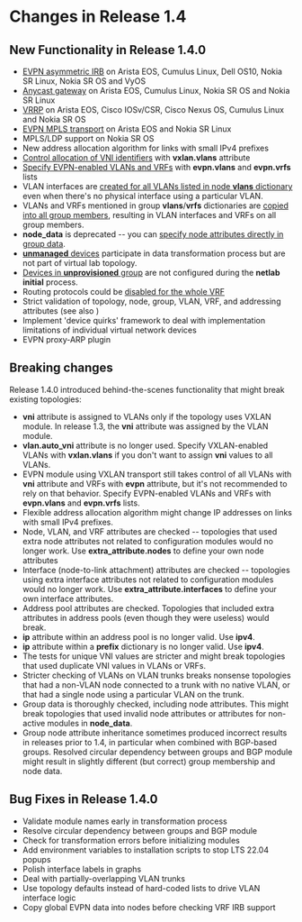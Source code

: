 # Changes in Release 1.4

## New Functionality in Release 1.4.0

* [EVPN asymmetric IRB](../module/evpn.md#asymmetric-irb) on Arista EOS, Cumulus Linux, Dell OS10, Nokia SR Linux, Nokia SR OS and VyOS
* [Anycast gateway](../module/gateway.md#anycast-gateway) on Arista EOS, Cumulus Linux, Nokia SR OS and Nokia SR Linux
* [VRRP](../module/gateway.md#virtual-router-redundancy-protocol-vrrp) on Arista EOS, Cisco IOSv/CSR, Cisco Nexus OS, Cumulus Linux and Nokia SR OS
* [EVPN MPLS transport](../module/evpn.md#platform-support) on Arista EOS and Nokia SR Linux
* MPLS/LDP support on Nokia SR OS
* New address allocation algorithm for links with small IPv4 prefixes
* [Control allocation of VNI identifiers](../module/vxlan.md#selecting-vxlan-enabled-vlans) with **vxlan.vlans** attribute
* [Specify EVPN-enabled VLANs and VRFs](../module/evpn.md#global-evpn-parameters) with **evpn.vlans** and **evpn.vrfs** lists
* VLAN interfaces are [created for all VLANs listed in node **vlans** dictionary](../module/vlan.md#creating-vlan-interfaces-and-routed-subinterfaces) even when there's no physical interface using a particular VLAN.
* VLANs and VRFs mentioned in group **vlans**/**vrfs** dictionaries are [copied into all group members](../groups.md#using-group-node-data-with-vrfs-and-vlans), resulting in VLAN interfaces and VRFs on all group members.
* **node_data** is deprecated -- you can [specify node attributes directly in group data](../groups.md#setting-node-data-in-groups).
* [**unmanaged** devices](../example/external.md#unmanaged-devices) participate in data transformation process but are not part of virtual lab topology.
* [Devices in **unprovisioned** group](../example/external.md#unprovisioned-devices) are not configured during the **netlab initial** process.
* Routing protocols could be [disabled for the whole VRF](../module/routing.md#disabling-a-routing-protocol-in-vrf)
* Strict validation of topology, node, group, VLAN, VRF, and addressing attributes (see also [](#breaking-changes))
* Implement 'device quirks' framework to deal with implementation limitations of individual virtual network devices
* EVPN proxy-ARP plugin

## Breaking changes

Release 1.4.0 introduced behind-the-scenes functionality that might break existing topologies:

* **vni** attribute is assigned to VLANs only if the topology uses VXLAN module. In release 1.3, the **vni** attribute was assigned by the VLAN module.
* **vlan.auto_vni** attribute is no longer used. Specify VXLAN-enabled VLANs with **vxlan.vlans** if you don't want to assign **vni** values to all VLANs.
* EVPN module using VXLAN transport still takes control of all VLANs with **vni** attribute and VRFs with **evpn** attribute, but it's not recommended to rely on that behavior. Specify EVPN-enabled VLANs and VRFs with **evpn.vlans** and **evpn.vrfs** lists.
* Flexible address allocation algorithm might change IP addresses on links with small IPv4 prefixes.
* Node, VLAN, and VRF attributes are checked -- topologies that used extra node attributes not related to configuration modules would no longer work. Use **extra_attribute.nodes** to define your own node attributes
* Interface (node-to-link attachment) attributes are checked -- topologies using extra interface attributes not related to configuration modules would no longer work. Use **extra_attribute.interfaces** to define your own interface attributes.
* Address pool attributes are checked. Topologies that included extra attributes in address pools (even though they were useless) would break.
* **ip** attribute within an address pool is no longer valid. Use **ipv4**.
* **ip** attribute within a **prefix** dictionary is no longer valid. Use **ipv4**.
* The tests for unique VNI values are stricter and might break topologies that used duplicate VNI values in VLANs or VRFs.
* Stricter checking of VLANs on VLAN trunks breaks nonsense topologies that had a non-VLAN node connected to a trunk with no native VLAN, or that had a single node using a particular VLAN on the trunk.
* Group data is thoroughly checked, including node attributes. This might break topologies that used invalid node attributes or attributes for non-active modules in **node_data**.
* Group node attribute inheritance sometimes produced incorrect results in releases prior to 1.4, in particular when combined with BGP-based groups. Resolved circular dependency between groups and BGP module might result in slightly different (but correct) group membership and node data.

## Bug Fixes in Release 1.4.0

* Validate module names early in transformation process
* Resolve circular dependency between groups and BGP module
* Check for transformation errors before initializing modules
* Add environment variables to installation scripts to stop LTS 22.04 popups
* Polish interface labels in graphs
* Deal with partially-overlapping VLAN trunks
* Use topology defaults instead of hard-coded lists to drive VLAN interface logic
* Copy global EVPN data into nodes before checking VRF IRB support
